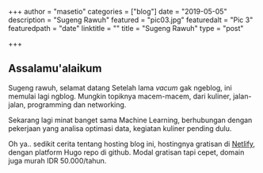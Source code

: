 +++
author = "masetio"
categories = ["blog"]
date = "2019-05-05"
description = "Sugeng Rawuh"
featured = "pic03.jpg"
featuredalt = "Pic 3"
featuredpath = "date"
linktitle = ""
title = "Sugeng Rawuh"
type = "post"

+++
## Assalamu'alaikum
Sugeng rawuh, selamat datang
Setelah lama *vacum* gak ngeblog, ini memulai lagi ngblog.
Mungkin topiknya macem-macem, dari kuliner, jalan-jalan, programming dan networking.

Sekarang lagi minat banget sama Machine Learning, berhubungan dengan pekerjaan yang analisa optimasi data, kegiatan kuliner pending dulu.

Oh ya.. sedikit cerita tentang hosting blog ini, hostingnya gratisan di [Netlify](https://netlify.com), dengan platform Hugo repo di github. Modal gratisan tapi cepet, domain juga murah IDR 50.000/tahun.
